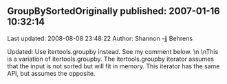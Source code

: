 ## GroupBySortedOriginally published: 2007-01-16 10:32:14 
Last updated: 2008-08-08 23:48:22 
Author: Shannon -jj Behrens 
 
Updated: Use itertools.groupby instead.  See my comment below.\n\nThis is a variation of itertools.groupby.  The itertools.groupby iterator assumes that the input is not sorted but will fit in memory.  This iterator has the same API, but assumes the opposite.